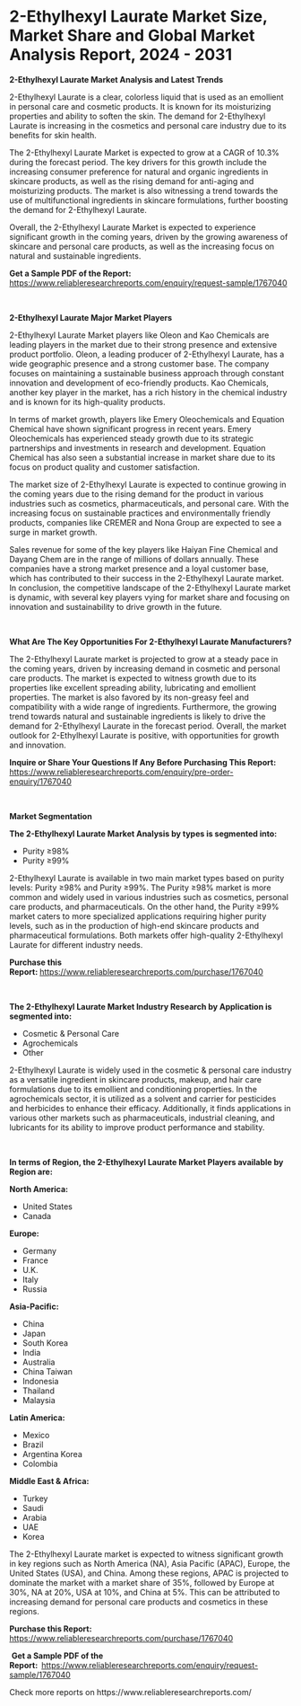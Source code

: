 <p><h1>2-Ethylhexyl Laurate Market Size, Market Share and Global Market Analysis Report, 2024 - 2031</h1></p><p><strong>2-Ethylhexyl Laurate Market Analysis and Latest Trends</strong></p>
<p><p>2-Ethylhexyl Laurate is a clear, colorless liquid that is used as an emollient in personal care and cosmetic products. It is known for its moisturizing properties and ability to soften the skin. The demand for 2-Ethylhexyl Laurate is increasing in the cosmetics and personal care industry due to its benefits for skin health.</p><p>The 2-Ethylhexyl Laurate Market is expected to grow at a CAGR of 10.3% during the forecast period. The key drivers for this growth include the increasing consumer preference for natural and organic ingredients in skincare products, as well as the rising demand for anti-aging and moisturizing products. The market is also witnessing a trend towards the use of multifunctional ingredients in skincare formulations, further boosting the demand for 2-Ethylhexyl Laurate.</p><p>Overall, the 2-Ethylhexyl Laurate Market is expected to experience significant growth in the coming years, driven by the growing awareness of skincare and personal care products, as well as the increasing focus on natural and sustainable ingredients.</p></p>
<p><strong>Get a Sample PDF of the Report:&nbsp;</strong> <a href="https://www.reliableresearchreports.com/enquiry/request-sample/1767040">https://www.reliableresearchreports.com/enquiry/request-sample/1767040</a></p>
<p>&nbsp;</p>
<p><strong>2-Ethylhexyl Laurate Major Market Players</strong></p>
<p><p>2-Ethylhexyl Laurate Market players like Oleon and Kao Chemicals are leading players in the market due to their strong presence and extensive product portfolio. Oleon, a leading producer of 2-Ethylhexyl Laurate, has a wide geographic presence and a strong customer base. The company focuses on maintaining a sustainable business approach through constant innovation and development of eco-friendly products. Kao Chemicals, another key player in the market, has a rich history in the chemical industry and is known for its high-quality products.</p><p>In terms of market growth, players like Emery Oleochemicals and Equation Chemical have shown significant progress in recent years. Emery Oleochemicals has experienced steady growth due to its strategic partnerships and investments in research and development. Equation Chemical has also seen a substantial increase in market share due to its focus on product quality and customer satisfaction.</p><p>The market size of 2-Ethylhexyl Laurate is expected to continue growing in the coming years due to the rising demand for the product in various industries such as cosmetics, pharmaceuticals, and personal care. With the increasing focus on sustainable practices and environmentally friendly products, companies like CREMER and Nona Group are expected to see a surge in market growth.</p><p>Sales revenue for some of the key players like Haiyan Fine Chemical and Dayang Chem are in the range of millions of dollars annually. These companies have a strong market presence and a loyal customer base, which has contributed to their success in the 2-Ethylhexyl Laurate market. In conclusion, the competitive landscape of the 2-Ethylhexyl Laurate market is dynamic, with several key players vying for market share and focusing on innovation and sustainability to drive growth in the future.</p></p>
<p>&nbsp;</p>
<p><strong>What Are The Key Opportunities For 2-Ethylhexyl Laurate Manufacturers?</strong></p>
<p><p>The 2-Ethylhexyl Laurate market is projected to grow at a steady pace in the coming years, driven by increasing demand in cosmetic and personal care products. The market is expected to witness growth due to its properties like excellent spreading ability, lubricating and emollient properties. The market is also favored by its non-greasy feel and compatibility with a wide range of ingredients. Furthermore, the growing trend towards natural and sustainable ingredients is likely to drive the demand for 2-Ethylhexyl Laurate in the forecast period. Overall, the market outlook for 2-Ethylhexyl Laurate is positive, with opportunities for growth and innovation.</p></p>
<p><strong>Inquire or Share Your Questions If Any Before Purchasing This Report:</strong> <a href="https://www.reliableresearchreports.com/enquiry/pre-order-enquiry/1767040">https://www.reliableresearchreports.com/enquiry/pre-order-enquiry/1767040</a></p>
<p>&nbsp;</p>
<p><strong>Market Segmentation</strong></p>
<p><strong>The 2-Ethylhexyl Laurate Market Analysis by types is segmented into:</strong></p>
<p><ul><li>Purity ≥98%</li><li>Purity ≥99%</li></ul></p>
<p><p>2-Ethylhexyl Laurate is available in two main market types based on purity levels: Purity ≥98% and Purity ≥99%. The Purity ≥98% market is more common and widely used in various industries such as cosmetics, personal care products, and pharmaceuticals. On the other hand, the Purity ≥99% market caters to more specialized applications requiring higher purity levels, such as in the production of high-end skincare products and pharmaceutical formulations. Both markets offer high-quality 2-Ethylhexyl Laurate for different industry needs.</p></p>
<p><strong>Purchase this Report:&nbsp;</strong><a href="https://www.reliableresearchreports.com/purchase/1767040">https://www.reliableresearchreports.com/purchase/1767040</a></p>
<p>&nbsp;</p>
<p><strong>The 2-Ethylhexyl Laurate Market Industry Research by Application is segmented into:</strong></p>
<p><ul><li>Cosmetic & Personal Care</li><li>Agrochemicals</li><li>Other</li></ul></p>
<p><p>2-Ethylhexyl Laurate is widely used in the cosmetic & personal care industry as a versatile ingredient in skincare products, makeup, and hair care formulations due to its emollient and conditioning properties. In the agrochemicals sector, it is utilized as a solvent and carrier for pesticides and herbicides to enhance their efficacy. Additionally, it finds applications in various other markets such as pharmaceuticals, industrial cleaning, and lubricants for its ability to improve product performance and stability.</p></p>
<p>&nbsp;</p>
<p><strong>In terms of Region, the 2-Ethylhexyl Laurate Market Players available by Region are:</strong></p>
<p>
    <p> <strong> North America: </strong>
        <ul>
            <li>United States</li>
            <li>Canada</li>
        </ul>
        </p> 
    <p> <strong> Europe: </strong>
        <ul>
            <li>Germany</li>
            <li>France</li>
            <li>U.K.</li>
            <li>Italy</li>
            <li>Russia</li>
        </ul>
        </p> 
    <p> <strong> Asia-Pacific: </strong>
        <ul>
            <li>China</li>
            <li>Japan</li>
            <li>South Korea</li>
            <li>India</li>
            <li>Australia</li>
            <li>China Taiwan</li>
            <li>Indonesia</li>
            <li>Thailand</li>
            <li>Malaysia</li>
        </ul>
        </p> 
    <p> <strong> Latin America: </strong>
        <ul>
            <li>Mexico</li>
            <li>Brazil</li>
            <li>Argentina Korea</li>
            <li>Colombia</li>
        </ul>
        </p> 
    <p> <strong> Middle East & Africa: </strong>
        <ul>
            <li>Turkey</li>
            <li>Saudi</li>
            <li>Arabia</li>
            <li>UAE</li>
            <li>Korea</li>
        </ul>
    </p>
    </p>
<p><p>The 2-Ethylhexyl Laurate market is expected to witness significant growth in key regions such as North America (NA), Asia Pacific (APAC), Europe, the United States (USA), and China. Among these regions, APAC is projected to dominate the market with a market share of 35%, followed by Europe at 30%, NA at 20%, USA at 10%, and China at 5%. This can be attributed to increasing demand for personal care products and cosmetics in these regions.</p></p>
<p><strong>Purchase this Report: </strong><a href="https://www.reliableresearchreports.com/purchase/1767040">https://www.reliableresearchreports.com/purchase/1767040</a></p>
<p>&nbsp;<strong>Get a Sample PDF of the Report:&nbsp;&nbsp;</strong><a href="https://www.reliableresearchreports.com/enquiry/request-sample/1767040">https://www.reliableresearchreports.com/enquiry/request-sample/1767040</a></p>
<p><strong></strong></p>
<p>Check more reports on https://www.reliableresearchreports.com/</p>